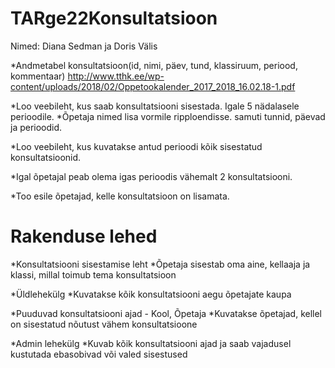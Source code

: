 # TARge22Konsultatsioon
Nimed: Diana Sedman ja Doris Välis

*Andmetabel konsultatsioon(id, nimi, päev, tund, klassiruum, periood, kommentaar)
http://www.tthk.ee/wp-content/uploads/2018/02/Oppetookalender_2017_2018_16.02.18-1.pdf

*Loo veebileht, kus saab konsultatsiooni sisestada. Igale 5 nädalasele perioodile.
*Õpetaja nimed lisa vormile ripploendisse. samuti tunnid, päevad ja perioodid.

*Loo veebileht, kus kuvatakse antud perioodi kõik sisestatud konsultatsioonid.

*Igal õpetajal peab olema igas perioodis vähemalt 2 konsultatsiooni.

*Too esile õpetajad, kelle konsultatsioon on lisamata.

# Rakenduse lehed
*Konsultatsiooni sisestamise leht
  *Õpetaja sisestab oma aine, kellaaja ja klassi, millal toimub tema konsultatsioon

*Üldlehekülg
  *Kuvatakse kõik konsultatsiooni aegu õpetajate kaupa

*Puuduvad konsultatsiooni ajad - Kool, Õpetaja
  *Kuvatakse õpetajad, kellel on sisestatud nõutust vähem konsultatsioone

*Admin lehekülg
  *Kuvab kõik konsultatsiooni ajad ja saab vajadusel kustutada ebasobivad või valed sisestused


